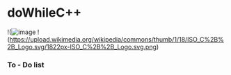 # doWhileC++

!(![image](https://user-images.githubusercontent.com/98739084/172692261-b7bc41f6-1cd4-42f8-9365-1fc60973438a.png)
!(https://upload.wikimedia.org/wikipedia/commons/thumb/1/18/ISO_C%2B%2B_Logo.svg/1822px-ISO_C%2B%2B_Logo.svg.png)



###  To - Do list
